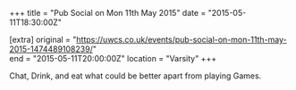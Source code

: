 +++
title = "Pub Social on Mon 11th May 2015"
date = "2015-05-11T18:30:00Z"

[extra]
original = "https://uwcs.co.uk/events/pub-social-on-mon-11th-may-2015-1474489108239/"    
end = "2015-05-11T20:00:00Z"
location = "Varsity"
+++

Chat, Drink, and eat what could be better apart from playing Games.

